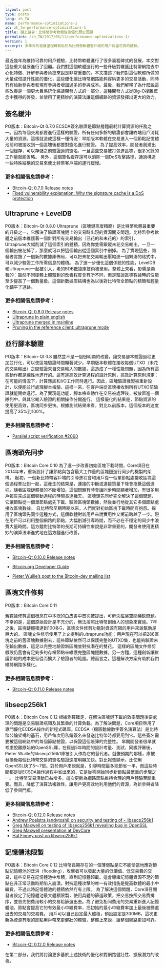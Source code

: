 ```yaml
---
layout: post
type: posts
lang: zh_TW
name: performance-optimizations-1
id: zh_tw-performance-optimizations-1
title: 鏈上擴容：比特幣參考軟體性能優化曆史回顧
permalink: /zh_TW/2017/03/11/performance-optimizations-1/
version: 1
excerpt: 多年來的發展里程碑有助於為比特幣軟體客戶端的用戶保留可靠的體驗。
---
```


最近幾年為維持可靠的用戶體驗，比特幣軟體進行了很多裏程碑式的發展，本文對這些重大發展進行了回顧。我們對這個軟體進行的一些升級對維護比特幣網路去中心化特徵、紓解參與者負擔來說是非常重要的。本文描述了我們對這個軟體所做的大量成倍提升性能的優化，這些優化讓比特幣網路能夠容納更多的交易活動，同時冇有給新參與者和現有參與者增加過多的參與成本。最後，我們解釋了為什麼說這些改善是一個更大且係統化協議開發方式的一部分，這種開發方式從Big-O複雜概念中獲得的啓發，並使用了更精妙的演算法讓這個網路的資源發揮出更大的效力。
 
## 簽名緩沖
PO版本：Bitcoin-Qt 0.7.0
ECSDA簽名驗證是節點層麵最耗計算資源的任務之一。因為每個交易都要進行這樣的驗證，所有任何多餘的驗證都會讓終端用戶消耗大量的資源。這樣就造成這樣一種情況：早期版本軟體在交易進入一個節點記憶體池前和被接收到一個區塊後都要對簽名進行驗證。
為了提高效率，開發者創建出一個緩存，可以存儲之前驗證過的簽名，一旦這些交易被打包進區塊，很多冗餘的工作量就能省略。
另外，這個簽名緩存還可以消除一個DoS攻擊路徑，通過構造一些特殊結構的交易來使比特幣客戶端的運行緩慢。
 
### 更多相關信息請參考：
 * [Bitcoin-Qt 0.7.0 Release notes](https://bitcoin.org/en/release/v0.7.0#core-bitcoin-handling-and-blockchain-database)
 * [Fixed vulnerability explanation: Why the signature cache is a DoS protection](https://bitcointalk.org/index.php?topic=136422.0)

 
## Ultraprune + LevelDB
PO版本：Bitcoin-Qt 0.8.0
Ultraprune（區塊鏈高度精簡）是比特幣軟體最重要的升級之一，它解決了驗證區塊鏈上的交易時出現的資源開支問題。比特幣參考軟體之前版本維護著一個針對所有交易輸出（已花的和未花的）的索引，Ultraprune大幅削減了這個索引的體積，因為你隻需跟蹤未花交易輸出，一旦一個輸出被花掉了，那麼就可以把這個輸出從這個索引中刪掉。
為了實現這些，開發者實施了一個新的數據庫佈局，可以把未花交易輸出壓縮進一個緊湊的格式中，可以減少驗證工作所需信息的體積。
為了進一步優化這個係統的性能，LevelDB和Ultraprune一起被引入，老的BDB數據庫技術被棄用。整體上來看，影響是顯著的：雖然不同硬體上體驗到的改善程度會有所不同，但是驗證區塊數據時的性能至少提高了一個數量級。這個新數據庫結構也為以後對比特幣全節點的精簡和輕量化鋪平了道路。
 
### 更多相關信息請參考：
* [Bitcoin-Qt 0.8.0 Release notes](https://bitcoin.org/en/release/v0.8.0#improvements)
* [Ultraprune in plain english](https://archive.is/bUocJ)
* [Ultraprune merged in mainline](https://bitcointalk.org/index.php?topic=119525.0)
* [Pruning in the reference client: ultraprune mode](https://bitcointalk.org/index.php?topic=91954.0)

 
## 並行腳本驗證
PO版本：Bitcoin-Qt 0.8
雖然並不是一個很明顯的改變，讓交易腳本驗證過程更加並行化，可以使區塊驗證時間顯著減少。早期版本軟體在接收每個UTXO（未花的交易輸出）之間驗證來自交易輸入的數據，這造成了一種性能問題，因為所有這些動作都是線性地進行的。這有違高效計算過程的設計原則，高效計算原則規定：在可能的情況下，計算應該和I/O工作同時進行。因此，區塊驗證機製被重新設計，以便能並行處理腳本檢驗，這樣一來，在客戶端從區塊接收到所有UTXO前驗證就能開始進行。為了實現這功能，腳本檢查動作在交易被處理後，被放置進一個隊列中，與其它輸入驗證的相關操作分開進行。
這樣優化的結果是，節點資源的使用更高效，區塊同步更快。根據測試結果來看，對比以前版本，這個版本的速度提高了35%到100%。
 
### 更多相關信息請參考：
* [Parallel script verification #2060](https://github.com/bitcoin/bitcoin/pull/2060)

 
## 區塊頭先同步
PO版本：Bitcoin Core 0.10
為了進一步改善初始區塊下載時間，Core項目在2014年末，重新設計了讓節點與包含最大工作量的區塊鏈進行同步的機製的架構。
起初，一個新比特幣客戶端的引導進程會和用戶從一個單節點處接收區塊這個過程牽扯到一起，這産生的結果是，連接的中斷或連接質量下降會拖纍這個進程。隨著區塊鏈體積的不斷增加，這個問題有時會讓同步時間顯著增加，有很多用戶報告完成這個啓動過程的時間長達幾天。
區塊頭先同步完全解決了這個問題，它讓節點從一個單節點處先下載、驗證區塊頭數據，然後並行地從其它多個節點處接收區塊數據。
自比特幣早期時期以來，人們就對初始區塊下載時間有抱怨。採用了區塊頭先同步這種方式，這個軟體對新用戶來說實用性又嚮前跨越了一步。現在用戶可以利用整個網路的節點，大幅削減引導時間，而不必在不穩定的同步中浪費大量時間。這方麵對比特幣的長期可持續性來說是非常重要的，開發者使用更精妙的演算法漸進式地在這方麵進行改善。
 
### 更多相關信息請參考：
* [Bitcoin-Qt 0.10.0 Release notes](https://bitcoin.org/en/release/v0.10.0#faster-synchronization)

* [Bitcoin.org Developer Guide](https://bitcoin.org/en/developer-guide#headers-first)

* [Pieter Wuille’s post to the Bitcoin-dev mailing list](https://lists.linuxfoundation.org/pipermail/bitcoin-dev/2014-October/006724.html)
 
## 區塊文件修剪
PO版本：Bitcoin Core 0.11
 
舊數據修剪這個概念在中本聰的白皮書中首次被提出，可解決磁盤空間稀缺問題。不幸的是，這個原始設計是不充分的，無法按照比特幣創始人的想象來實施。7年之後，區塊鏈體積達到100多G，區塊文件修剪功能對資源有限的用戶來說幫助是巨大的。
區塊文件修剪使用了上文提到的ultraprune功能；用戶現在可以把288區塊之前的舊區塊數據刪去，這些節點依然可以保護完整的UTXO集，也能夠驗證未花輸出數據，這足以完整地驗證新區塊並對抗潛在的雙花。
這樣的區塊文件修剪假設仍舊會有足夠多的存檔節點來維護完整區塊鏈數據。另一方麵，這種創新讓維護節點的成本更低從而擴大了驗證者的範圍。總而言之，這種解決方案有助於我們維持網路多樣化。
 
### 更多相關信息請參考：
* [Bitcoin-Qt 0.11.0 Release notes](https://bitcoin.org/en/release/v0.11.0#block-file-pruning)

 
## libsecp256k1
PO版本：Bitcoin Core 0.12
根據測算確定，在解決區塊鏈下載的效率問題後要處理的問題是交易驗證瓶頸及其繁重的計算負載。為了解決問題，Core項目啓用了專門優化ECDSA操作的新程式碼庫。ECDSA（橢圓麯線數字簽名演算法）是比特幣公鑰架構的基石，用戶每次用私鑰簽名來發送比特幣時都要用到它。這些簽名需要被這個網路中的每個節點驗證，以保證這個賬簿的完整性。
早期開發者很早就考慮脫離原始的OpenSSL庫，在經過5年時間的設計考量、測試、同級評審後，Pieter Wuille的libsecp256k1庫被引入作為它的替代者。就像預期的那樣，庫被替換後每個比特幣交易的簽名驗證速度明顯加快。對比報告顯示，比使用OpenSSL快了5～7倍。對於用戶來說就是，引導時間最多能節省一半，而這些時間都是從ECSDA操作過程中省出來的，它是從零開始同步新節點最繁重的步驟之一。
比特幣交易活動日益增多，這次更新為網路節點維持合理的用戶體驗至關重要。而且，降低了演算法複雜性，讓用戶更高效地利用他們的資源，為新參與者降低了參與門檻。
 
### 更多相關信息請參考：
* [Bitcoin-Qt 0.12.0 Release notes](https://bitcoin.org/en/release/v0.12.0#signature-validation-using-libsecp256k1)
* [Andrew Poelstra (andytoshi) on security and testing of - libsecp256k1](https://bitcointalk.org/index.php?action=profile;u=80376)
* [Greg Maxwell on testing of libsecp256k1 revealing bug in OpenSSL](https://www.reddit.com/r/Bitcoin/comments/2rrxq7/on_why_010s_release_notes_say_we_have_reason_to/)
* [Greg Maxwell presentation at DevCore](https://www.youtube.com/watch?v=RguZ0_nmSPw&t=1297)
* [Hal Finney post on libsecp256k1](https://bitcointalk.org/index.php?topic=3238.0)

 
## 記憶體池限製
PO版本：Bitcoin Core 0.12
比特幣長期存在的一個薄弱點是它不能恰當地應對節點記憶體池的泛洪（flooding），攻擊者可以發起大量的低價值、低交易費的交易，這些交易在記憶體池中堆積，直到記憶體超載。這會導緻記憶體資源不足的節點在非正常活動時期陷入崩潰。對抗這種攻擊的唯一有效措施是提高軟體的最小中繼費，不過此時記憶體池的體積依然冇有上限。
為了解決這個問題，Core項目開發者設定了記憶體池最大體積限製，使用具體的篩選政策，把交易按照交易費排序，並首先把費用較小的交易給篩選出去。為了避免相同費用的交易重新進入記憶體池，節點會提高它的有效最小中繼費率，把初始的最小中繼費率加上最後被篩選出去的交易的交易費。
用戶可以自己設定最大體積，預設設定是300MB，這次更新為資源有限的節點用戶帶來更健壯的體驗，整體上來說，讓整個網路更加可靠。
 
### 更多相關信息請參考：
* [Bitcoin-Qt 0.12.0 Release notes](https://bitcoin.org/en/release/v0.12.0#memory-pool-limiting)

 
在第二部分，我們將討論更多基於上述技術的優化和對網路健壯性、擴展潛力的改善。
